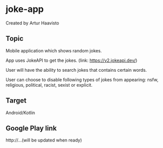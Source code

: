 # joke-app

Created by Artur Haavisto

## Topic
Mobile application which shows random jokes.

App uses JokeAPI to get the jokes. (link: https://v2.jokeapi.dev/)

User will have the ability to search jokes that contains certain words.

User can choose to disable following types of jokes from appearing: nsfw, religious, political, racist, sexist or explicit.


## Target
Android/Kotlin


## Google Play link
http://...(will be updated when ready)